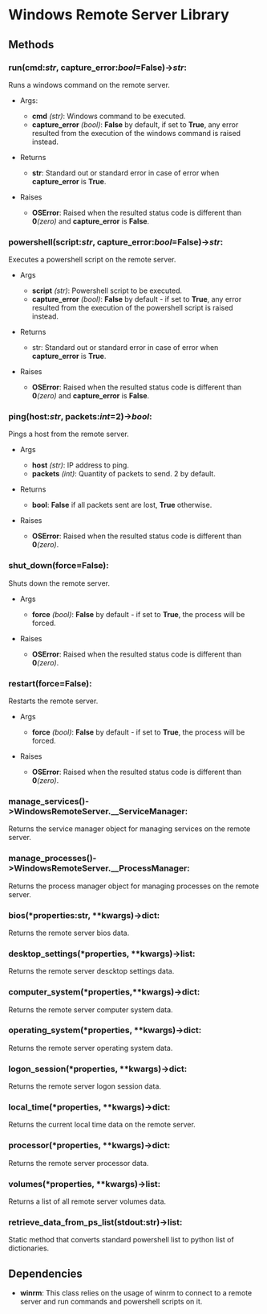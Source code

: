 # Windows Remote Server Library

## Methods
### run(cmd:_str_, capture_error:_bool_=False)->_str_:
Runs a windows command on the remote server.
   - Args:
      - **cmd** *(str)*: Windows command to be executed.
      - **capture_error** *(bool)*: **False** by default, if set to **True**, any error resulted from the execution of the windows command is raised instead.

   - Returns
      - **str**: Standard out or standard error in case of error when **capture_error** is **True**.

   - Raises
     - **OSError**: Raised when the resulted status code is different than **0**_(zero)_ and **capture_error** is **False**.

### powershell(script:_str_, capture_error:_bool_=False)->_str_:
Executes a powershell script on the remote server.
   - Args
      - **script** _(str)_: Powershell script to be executed.
      - **capture_error** _(bool)_: **False** by default - if set to **True**, any error resulted from the execution of the powershell script is raised instead.

   - Returns
      - str: Standard out or standard error in case of error when **capture_error** is **True**.

   - Raises
      - **OSError**: Raised when the resulted status code is different than **0**_(zero)_ and **capture_error** is **False**.

### ping(host:_str_, packets:_int_=2)->_bool_: 
Pings a host from the remote server.
   - Args
      - **host** _(str)_: IP address to ping.
      - **packets** _(int)_: Quantity of packets to send. 2 by default. 

   - Returns
      - **bool**: **False** if all packets sent are lost, **True** otherwise.

   - Raises
      - **OSError**: Raised when the resulted status code is different than **0**_(zero)_.

### shut_down(force=False): 
Shuts down the remote server.
   - Args
      - **force** _(bool)_: **False** by default - if set to **True**, the process will be forced.

   - Raises
      - **OSError**: Raised when the resulted status code is different than **0**_(zero)_.

### restart(force=False): 
Restarts the remote server.
   - Args
      - **force** _(bool)_: **False** by default - if set to **True**, the process will be forced.

   - Raises
      - **OSError**: Raised when the resulted status code is different than **0**_(zero)_.

### manage_services()->WindowsRemoteServer.__ServiceManager: 
Returns the service manager object for managing services on the remote server.

### manage_processes()->WindowsRemoteServer.__ProcessManager: 
Returns the process manager object for managing processes on the remote server.

### bios(*properties:str, **kwargs)->dict: 
Returns the remote server bios data.

### desktop_settings(*properties, **kwargs)->list: 
Returns the remote server descktop settings data.

### computer_system(*properties,**kwargs)->dict: 
Returns the remote server computer system data.

### operating_system(*properties, **kwargs)->dict: 
Returns the remote server operating system data.

### logon_session(*properties, **kwargs)->dict: 
Returns the remote server logon session data.

### local_time(*properties, **kwargs)->dict: 
Returns the current local time data on the remote server.

### processor(*properties, **kwargs)->dict: 
Returns the remote server processor data.

### volumes(*properties, **kwargs)->list: 
Returns a list of all remote server volumes data.

### retrieve_data_from_ps_list(stdout:str)->list: 
Static method that converts standard powershell list to python list of dictionaries.

## Dependencies
- **winrm**: This class relies on the usage of winrm to connect to a remote server and run commands and powershell scripts on it.
